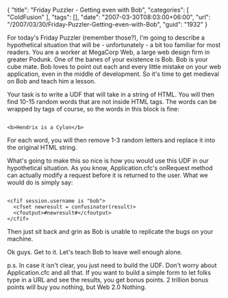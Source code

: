 {
	"title": "Friday Puzzler - Getting even with Bob",
	"categories": [
		"ColdFusion"
	],
	"tags": [],
	"date": "2007-03-30T08:03:00+06:00",
	"url": "/2007/03/30/Friday-Puzzler-Getting-even-with-Bob",
	"guid": "1932"
}

For today's Friday Puzzler (remember those?), I'm going to describe a hypothetical situation that will be - unfortunately - a bit too familiar for most readers. You are a worker at MegaCorp Web, a large web design firm in greater Podunk. One of the banes of your existence is Bob. Bob is your cube mate. Bob loves to point out each and every little mistake on your web application, even in the middle of development. So it's time to get medieval on Bob and teach him a lesson.
<!--more-->
Your task is to write a UDF that will take in a string of HTML. You will then find 10-15 random words that are not inside HTML tags. The words can be wrapped by tags of course, so the words in this block is fine:

<code>
&lt;b&gt;Hendrix is a Cylon&lt;/b&gt;
</code>

For each word, you will then remove 1-3 random letters and replace it into the original HTML string.

What's going to make this so nice is how you would use this UDF in our hypothetical situation. As you know, Application.cfc's onRequest method can actually modify a request before it is returned to the user. What we would do is simply say:

<code>
&lt;cfif session.username is "bob"&gt;
  &lt;cfset newresult = confusinator(result)&gt;
  &lt;cfoutput&gt;#newresult#&lt;/cfoutput&gt;
&lt;/cfif&gt;
</code>

Then just sit back and grin as Bob is unable to replicate the bugs on your machine. 

Ok guys. Get to it. Let's teach Bob to leave well enough alone. 

p.s. In case it isn't clear, you just need to build the UDF. Don't worry about Application.cfc and all that. If you want to build a simple form to let folks type in a URL and see the results, you get bonus points. 2 trillion bonus points will buy you nothing, but Web 2.0 Nothing.